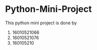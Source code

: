 # Python-Mini-Project
This python mini project is done by
1. 16010521066
2. 16010521076
3. 160105210

